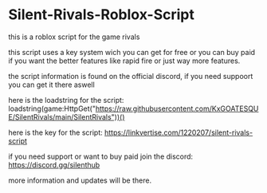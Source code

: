 # Silent-Rivals-Roblox-Script
this is a roblox script for the game rivals

this script uses a key system wich you can get for free or you can buy paid if you want the better features like rapid fire or just way more features.

the script information is found on the official discord, if you need suppoort you can get it there aswell

here is the loadstring for the script: loadstring(game:HttpGet("https://raw.githubusercontent.com/KxGOATESQUE/SilentRivals/main/SilentRivals"))() 

here is the key for the script:
https://linkvertise.com/1220207/silent-rivals-script

if you need support or want to buy paid join the discord:
https://discord.gg/silenthub

more information and updates will be there.

